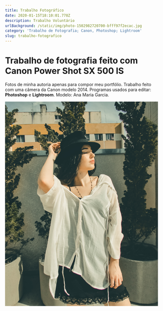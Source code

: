 ```yaml
---
title: Trabalho Fotográfico
date: 2020-01-15T18:10:01.778Z
description: Trabalho Voluntário
urlBackground: /static/img/photo-1502982720700-bfff97f2ecac.jpg
category: 'Trabalho de Fotografia; Canon, Photoshop; Lightroom'
slug: trabalho-fotografico
---
```

# Trabalho de fotografia feito com Canon Power Shot SX 500 IS

Fotos de minha autoria apenas para compor meu portfólio. Trabalho feito com uma câmera da Canon modelo 2014. Programas usados para editar: **Photoshop** e **Lightroom**. Modelo: Ana Maria Garcia.

![](/static/img/IMG_0188.jpg)
